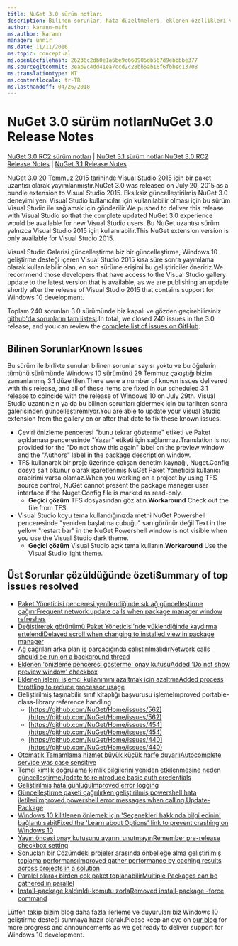 ```yaml
---
title: NuGet 3.0 sürüm notları
description: Bilinen sorunlar, hata düzeltmeleri, eklenen özellikleri ve dcr NuGet 3.0.0 dahil etmek için sürüm notları.
author: karann-msft
ms.author: karann
manager: unnir
ms.date: 11/11/2016
ms.topic: conceptual
ms.openlocfilehash: 26236c2db0e1a6be9c660905db567d9ebbbbe377
ms.sourcegitcommit: 3eab9c4dd41ea7ccd2c28bb5ab16f6fbbec13708
ms.translationtype: MT
ms.contentlocale: tr-TR
ms.lasthandoff: 04/26/2018
---
```

# <a name="nuget-30-release-notes"></a><span data-ttu-id="f00ed-103">NuGet 3.0 sürüm notları</span><span class="sxs-lookup"><span data-stu-id="f00ed-103">NuGet 3.0 Release Notes</span></span>

<span data-ttu-id="f00ed-104">[NuGet 3.0 RC2 sürüm notları](../release-notes/nuget-3.0-RC2.md) | [NuGet 3.1 sürüm notları](../release-notes/nuget-3.1.md)</span><span class="sxs-lookup"><span data-stu-id="f00ed-104">[NuGet 3.0 RC2 Release Notes](../release-notes/nuget-3.0-RC2.md) | [NuGet 3.1 Release Notes](../release-notes/nuget-3.1.md)</span></span>

<span data-ttu-id="f00ed-105">NuGet 3.0 20 Temmuz 2015 tarihinde Visual Studio 2015 için bir paket uzantısı olarak yayımlanmıştır.</span><span class="sxs-lookup"><span data-stu-id="f00ed-105">NuGet 3.0 was released on July 20, 2015 as a bundle extension to Visual Studio 2015.</span></span> <span data-ttu-id="f00ed-106">Eksiksiz güncelleştirilmiş NuGet 3.0 deneyimi yeni Visual Studio kullanıcılar için kullanılabilir olması için bu sürüm Visual Studio ile sağlamak için gönderilir.</span><span class="sxs-lookup"><span data-stu-id="f00ed-106">We pushed to deliver this release with Visual Studio so that the complete updated NuGet 3.0 experience would be available for new Visual Studio users.</span></span> <span data-ttu-id="f00ed-107">Bu NuGet uzantısı sürüm yalnızca Visual Studio 2015 için kullanılabilir.</span><span class="sxs-lookup"><span data-stu-id="f00ed-107">This NuGet extension version is only available for Visual Studio 2015.</span></span>

<span data-ttu-id="f00ed-108">Visual Studio Galerisi güncelleştirme biz bir güncelleştirme, Windows 10 geliştirme desteği içeren Visual Studio 2015 kısa süre sonra yayımlama olarak kullanılabilir olan, en son sürüme erişimi bu geliştiriciler öneririz.</span><span class="sxs-lookup"><span data-stu-id="f00ed-108">We recommend those developers that have access to the Visual Studio gallery update to the latest version that is available, as we are publishing an update shortly after the release of Visual Studio 2015 that contains support for Windows 10 development.</span></span>

<span data-ttu-id="f00ed-109">Toplam 240 sorunları 3.0 sürümünde biz kapalı ve gözden geçirebilirsiniz [github'da sorunların tam listesi](https://github.com/NuGet/Home/issues?q=milestone%3A3.0.0-RTM+is%3Aclosed).</span><span class="sxs-lookup"><span data-stu-id="f00ed-109">In total, we closed 240 issues in the 3.0 release, and you can review the [complete list of issues on GitHub](https://github.com/NuGet/Home/issues?q=milestone%3A3.0.0-RTM+is%3Aclosed).</span></span>

## <a name="known-issues"></a><span data-ttu-id="f00ed-110">Bilinen Sorunlar</span><span class="sxs-lookup"><span data-stu-id="f00ed-110">Known Issues</span></span>

<span data-ttu-id="f00ed-111">Bu sürüm ile birlikte sunulan bilinen sorunlar sayısı yoktu ve bu öğelerin tümünü sürümünde Windows 10 sürümünü 29 Temmuz çakıştığı bizim zamanlanmış 3.1 düzeltilen.</span><span class="sxs-lookup"><span data-stu-id="f00ed-111">There were a number of known issues delivered with this release, and all of these items are fixed in our scheduled 3.1 release to coincide with the release of Windows 10 on July 29th.</span></span>  <span data-ttu-id="f00ed-112">Visual Studio uzantınızın ya da bu bilinen sorunları gidermek için bu tarihten sonra galerisinden güncelleştiremiyor.</span><span class="sxs-lookup"><span data-stu-id="f00ed-112">You are able to update your Visual Studio extension from the gallery on or after that date to fix these known issues.</span></span>

*  <span data-ttu-id="f00ed-113">Çeviri önizleme penceresi "bunu tekrar gösterme" etiketi ve Paket açıklaması penceresinde "Yazar" etiketi için sağlanmaz.</span><span class="sxs-lookup"><span data-stu-id="f00ed-113">Translation is not provided for the "Do not show this again" label on the preview window and the "Authors" label in the package description window.</span></span>
*  <span data-ttu-id="f00ed-114">TFS kullanarak bir proje üzerinde çalışan denetim kaynağı, Nuget.Config dosya salt okunur olarak işaretlenmiş NuGet Paket Yöneticisi kullanıcı arabirimi varsa olamaz.</span><span class="sxs-lookup"><span data-stu-id="f00ed-114">When you working on a project by using TFS source control, NuGet cannot present the package manager user interface if the Nuget.Config file is marked as read-only.</span></span>
   * <span data-ttu-id="f00ed-115">**Geçici çözüm** TFS dosyasından göz atın.</span><span class="sxs-lookup"><span data-stu-id="f00ed-115">**Workaround** Check out the file from TFS.</span></span>
*  <span data-ttu-id="f00ed-116">Visual Studio koyu tema kullandığınızda metni NuGet Powershell penceresinde "yeniden başlatma çubuğu" sarı görünür değil.</span><span class="sxs-lookup"><span data-stu-id="f00ed-116">Text in the yellow "restart bar" in the NuGet Powershell window is not visible when you use the Visual Studio dark theme.</span></span>
   * <span data-ttu-id="f00ed-117">**Geçici çözüm** Visual Studio açık tema kullanın.</span><span class="sxs-lookup"><span data-stu-id="f00ed-117">**Workaround** Use the Visual Studio light theme.</span></span>


## <a name="summary-of-top-issues-resolved"></a><span data-ttu-id="f00ed-118">Üst Sorunlar çözüldüğünde özeti</span><span class="sxs-lookup"><span data-stu-id="f00ed-118">Summary of top issues resolved</span></span>

* [<span data-ttu-id="f00ed-119">Paket Yöneticisi penceresi yenilendiğinde sık ağ güncelleştirme çağırır</span><span class="sxs-lookup"><span data-stu-id="f00ed-119">Frequent network update calls when package manager window refreshes</span></span>](https://github.com/NuGet/Home/issues/515)
* [<span data-ttu-id="f00ed-120">Değiştirerek görünümü Paket Yöneticisi'nde yüklendiğinde kaydırma ertelendi</span><span class="sxs-lookup"><span data-stu-id="f00ed-120">Delayed scroll when changing to installed view in package manager</span></span>](https://github.com/NuGet/Home/issues/519)
* [<span data-ttu-id="f00ed-121">Ağ çağrıları arka plan iş parçacığında çalıştırılmalıdır</span><span class="sxs-lookup"><span data-stu-id="f00ed-121">Network calls should be run on a background thread</span></span>](https://github.com/NuGet/Home/issues/516)
* [<span data-ttu-id="f00ed-122">Eklenen 'önizleme penceresi gösterme' onay kutusu</span><span class="sxs-lookup"><span data-stu-id="f00ed-122">Added 'Do not show preview window' checkbox</span></span>](https://github.com/NuGet/Home/issues/566)
* [<span data-ttu-id="f00ed-123">Eklenen işlemi işlemci kullanımını azaltmak için azaltma</span><span class="sxs-lookup"><span data-stu-id="f00ed-123">Added process throttling to reduce processor usage</span></span>](https://github.com/NuGet/Home/issues/356)
* <span data-ttu-id="f00ed-124">Geliştirilmiş taşınabilir sınıf kitaplığı başvurusu işleme</span><span class="sxs-lookup"><span data-stu-id="f00ed-124">Improved portable-class-library reference handling</span></span>
    * [https://github.com/NuGet/Home/issues/562](https://github.com/NuGet/Home/issues/562)
    * [https://github.com/NuGet/Home/issues/454](https://github.com/NuGet/Home/issues/454)
    * [https://github.com/NuGet/Home/issues/440](https://github.com/NuGet/Home/issues/440)
* [<span data-ttu-id="f00ed-125">Otomatik Tamamlama hizmet büyük küçük harfe duyarlı</span><span class="sxs-lookup"><span data-stu-id="f00ed-125">Autocomplete service was case sensitive</span></span>](https://github.com/NuGet/Home/issues/198)
* [<span data-ttu-id="f00ed-126">Temel kimlik doğrulama kimlik bilgilerini yeniden etkilenmesine neden güncelleştirme</span><span class="sxs-lookup"><span data-stu-id="f00ed-126">Update to reintroduce basic auth credentials</span></span>](https://github.com/NuGet/Home/issues/456)
* [<span data-ttu-id="f00ed-127">Geliştirilmiş hata günlüğü</span><span class="sxs-lookup"><span data-stu-id="f00ed-127">Improved error logging</span></span>](https://github.com/NuGet/Home/issues/407)
* [<span data-ttu-id="f00ed-128">Güncelleştirme paketi çağrılırken geliştirilmiş powershell hata iletileri</span><span class="sxs-lookup"><span data-stu-id="f00ed-128">Improved powershell error messages when calling Update-Package</span></span>](https://github.com/NuGet/Home/issues/5)
* [<span data-ttu-id="f00ed-129">Windows 10 kilitlenen önlemek için 'Seçenekleri hakkında bilgi edinin' bağlantı sabit</span><span class="sxs-lookup"><span data-stu-id="f00ed-129">Fixed the 'Learn about Options' link to prevent crashing on Windows 10</span></span>](https://github.com/NuGet/Home/issues/822)
* [<span data-ttu-id="f00ed-130">Yayın öncesi onay kutusunu ayarını unutmayın</span><span class="sxs-lookup"><span data-stu-id="f00ed-130">Remember pre-release checkbox setting</span></span>](https://github.com/NuGet/Home/issues/732)
* [<span data-ttu-id="f00ed-131">Sonuçları bir Çözümdeki projeler arasında önbelleğe alma geliştirilmiş toplama performansı</span><span class="sxs-lookup"><span data-stu-id="f00ed-131">Improved gather performance by caching results across projects in a solution</span></span>](https://github.com/NuGet/Home/issues/721)
* [<span data-ttu-id="f00ed-132">Paralel olarak birden çok paket toplanabilir</span><span class="sxs-lookup"><span data-stu-id="f00ed-132">Multiple Packages can be gathered in parallel</span></span>](https://github.com/NuGet/Home/issues/713)
* [<span data-ttu-id="f00ed-133">Install-package kaldırıldı-komutu zorla</span><span class="sxs-lookup"><span data-stu-id="f00ed-133">Removed install-package -force command</span></span>](https://github.com/NuGet/Home/issues/697)

<span data-ttu-id="f00ed-134">Lütfen takip [bizim blog](http://blog.nuget.org) daha fazla ilerleme ve duyuruları biz Windows 10 geliştirme desteği sunmaya hazır olarak.</span><span class="sxs-lookup"><span data-stu-id="f00ed-134">Please keep an eye on [our blog](http://blog.nuget.org) for more progress and announcements as we get ready to deliver support for Windows 10 development.</span></span>